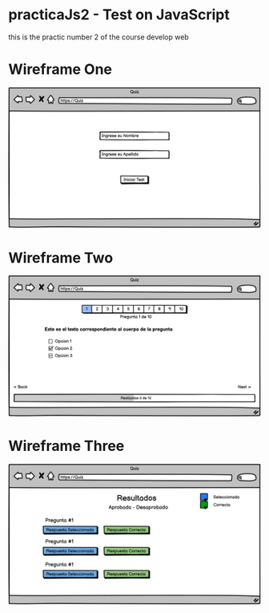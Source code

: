 # practicaJs2 - Test on JavaScript
this is the practic number 2 of the course develop web
# Wireframe One
![wireframe one](/public/img/wf1.png)

# Wireframe Two
![wireframe two](/public/img/wf2.png)

# Wireframe Three
![wireframe three](/public/img/wf3.png)